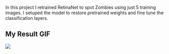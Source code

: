 In this project I retrained RetinaNet to spot Zombies using just 5 training images. I setuped the model to restore pretrained weights and fine tune the classification layers.

## My Result GIF

![](https://github.com/ParshinAD/Kaggle_And_MyProjects/blob/488dce7077c55f1b1196ef05764b61b0fbc0f17c/Zombie%20Object%20Detection/zombie-anim.gif)
